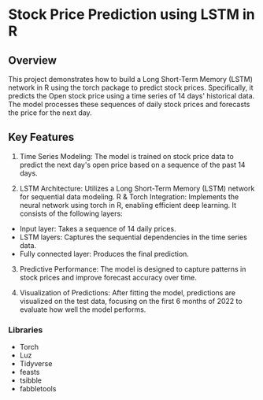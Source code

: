 
# Stock Price Prediction using LSTM in R






## Overview

This project demonstrates how to build a Long Short-Term Memory (LSTM) network in R using the torch package to predict stock prices. Specifically, it predicts the Open stock price using a time series of 14 days' historical data. The model processes these sequences of daily stock prices and forecasts the price for the next day.

## Key Features
1) Time Series Modeling: The model is trained on stock price data to predict the next day's open price based on a sequence of the past 14 days.

2) LSTM Architecture: Utilizes a Long Short-Term Memory (LSTM) network for sequential data modeling. 
R & Torch Integration: Implements the neural network using torch in R, enabling efficient deep learning. It consists of the following layers:
- Input layer: Takes a sequence of 14 daily prices.
- LSTM layers: Captures the sequential dependencies in the time series data.
- Fully connected layer: Produces the final prediction.

3) Predictive Performance: The model is designed to capture patterns in stock prices and improve forecast accuracy over time.

4) Visualization of Predictions: After fitting the model, predictions are visualized on the test data, focusing on the first 6 months of 2022 to evaluate how well the model performs.

### Libraries
- Torch
- Luz
- Tidyverse
- feasts
- tsibble
- fabbletools

